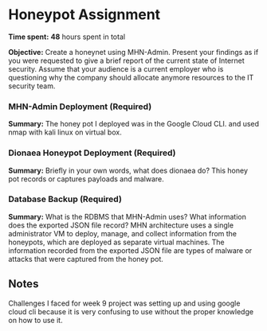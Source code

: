 # Honeypot Assignment

**Time spent:** **48** hours spent in total

**Objective:** Create a honeynet using MHN-Admin. Present your findings as if you were requested to give a brief report of the current state of Internet security. Assume that your audience is a current employer who is questioning why the company should allocate anymore resources to the IT security team.

### MHN-Admin Deployment (Required)

**Summary:** 
The honey pot I deployed was in the Google Cloud CLI. and used nmap with kali linux on virtual box.

### Dionaea Honeypot Deployment (Required)

**Summary:** Briefly in your own words, what does dionaea do?
This honey pot records or captures payloads and malware. 

### Database Backup (Required) 

**Summary:** What is the RDBMS that MHN-Admin uses? What information does the exported JSON file record?
MHN architecture uses a single administrator VM to deploy, manage, and collect information from the honeypots, which are deployed as separate virtual machines. The information recorded from the exported JSON file are types of malware or attacks that were captured from the honey pot.

## Notes

Challenges I faced for week 9 project was setting up and using google cloud cli because it is very confusing to use without the proper knowledge on how to use it. 
